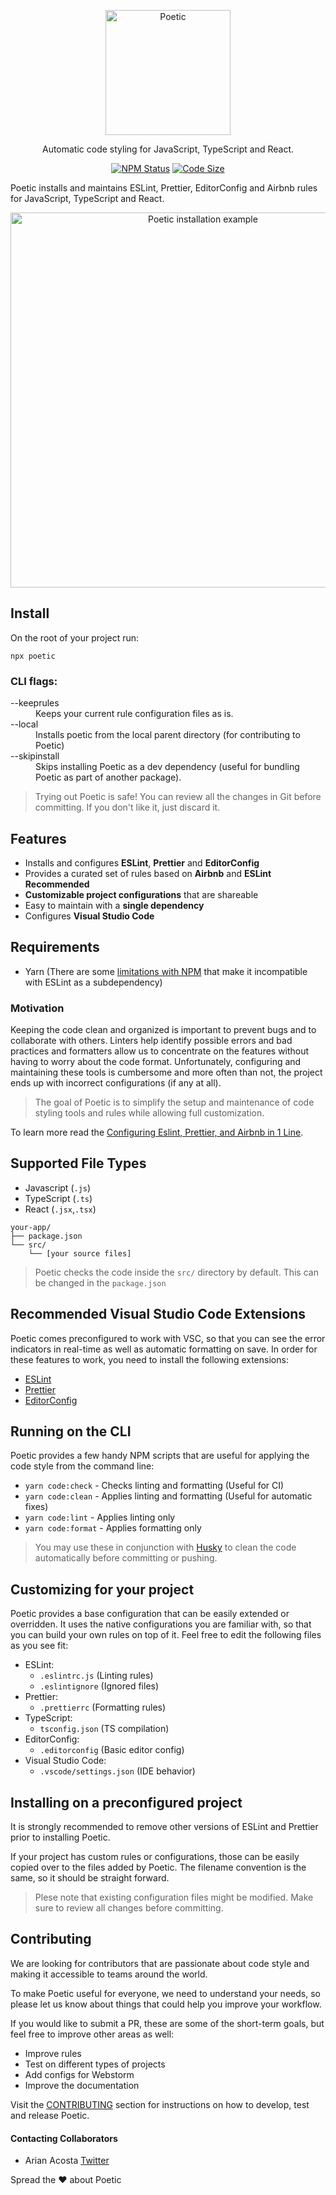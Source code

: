 <p align="center">
  <img alt="Poetic" src="https://user-images.githubusercontent.com/13475001/64478843-6dcfde00-d17c-11e9-98a5-a2eabdc40c1c.png" width="200">
</p>

<p align="center">
  Automatic code styling for JavaScript, TypeScript and React.
</p>

<p align="center">
  <a href="https://www.npmjs.com/package/poetic"><img alt="NPM Status" src="https://img.shields.io/npm/v/poetic"></a>
  <a href="https://github.com/arianacosta/poetic"><img alt="Code Size" src="https://img.shields.io/github/languages/code-size/arianacosta/poetic"></a>
</p>

Poetic installs and maintains ESLint, Prettier, EditorConfig and Airbnb rules for JavaScript, TypeScript and React.

<p align="center">
  <img alt="Poetic installation example" src="https://user-images.githubusercontent.com/13475001/66051447-f4b67300-e4fc-11e9-82d0-4e23fab9d7d0.gif" 
  width="600"
  >
</p>

## Install

On the root of your project run:

```
npx poetic
```

### CLI flags:

<dl>
  <dt>--keeprules</dt>
  <dd>Keeps your current rule configuration files as is.</dd>
  <dt>--local</dt>
  <dd>Installs poetic from the local parent directory (for contributing to Poetic)</dd>
  <dt>--skipinstall</dt>
  <dd>Skips installing Poetic as a dev dependency (useful for bundling Poetic as part of another package).</dd>
</dl>

> Trying out Poetic is safe! You can review all the changes in Git before committing. If you don't like it, just discard it.

## Features

- Installs and configures **ESLint**, **Prettier** and **EditorConfig**
- Provides a curated set of rules based on **Airbnb** and **ESLint Recommended**
- **Customizable project configurations** that are shareable
- Easy to maintain with a **single dependency**
- Configures **Visual Studio Code**

## Requirements

- Yarn (There are some [limitations with NPM](https://github.com/arianacosta/poetic/issues/28) that make it incompatible with ESLint as a subdependency)

### Motivation

Keeping the code clean and organized is important to prevent bugs and to collaborate with others. Linters help identify possible errors and bad practices and formatters allow us to concentrate on the features without having to worry about the code format. Unfortunately, configuring and maintaining these tools is cumbersome and more often than not, the project ends up with incorrect configurations (if any at all).

> The goal of Poetic is to simplify the setup and maintenance of code styling tools and rules while allowing full customization.

To learn more read the [Configuring Eslint, Prettier, and Airbnb in 1 Line](https://medium.com/javascript-in-plain-english/configuring-eslint-prettier-and-airbnb-in-1-line-164ab8f1e8c7).

## Supported File Types

- Javascript (`.js`)
- TypeScript (`.ts`)
- React (`.jsx`,`.tsx`)

```
your-app/
├── package.json
└── src/
    └── [your source files]
```

> Poetic checks the code inside the `src/` directory by default. This can be changed in the `package.json`

## Recommended Visual Studio Code Extensions

Poetic comes preconfigured to work with VSC, so that you can see the error indicators in real-time as well as automatic formatting on save. In order for these features to work, you need to install the following extensions:

- [ESLint](https://marketplace.visualstudio.com/items?itemName=dbaeumer.vscode-eslint)
- [Prettier](https://marketplace.visualstudio.com/items?itemName=esbenp.prettier-vscode)
- [EditorConfig](https://marketplace.visualstudio.com/items?itemName=EditorConfig.EditorConfig)

## Running on the CLI

Poetic provides a few handy NPM scripts that are useful for applying the code style from the command line:

- `yarn code:check` - Checks linting and formatting (Useful for CI)
- `yarn code:clean` - Applies linting and formatting (Useful for automatic fixes)
- `yarn code:lint` - Applies linting only
- `yarn code:format` - Applies formatting only

> You may use these in conjunction with [Husky](https://github.com/typicode/husky) to clean the code automatically before committing or pushing.

## Customizing for your project

Poetic provides a base configuration that can be easily extended or overridden. It uses the native configurations you are familiar with, so that you can build your own rules on top of it. Feel free to edit the following files as you see fit:

- ESLint:
  - `.eslintrc.js` (Linting rules)
  - `.eslintignore` (Ignored files)
- Prettier:
  - `.prettierrc` (Formatting rules)
- TypeScript:
  - `tsconfig.json` (TS compilation)
- EditorConfig:
  - `.editorconfig` (Basic editor config)
- Visual Studio Code:
  - `.vscode/settings.json` (IDE behavior)

## Installing on a preconfigured project

It is strongly recommended to remove other versions of ESLint and Prettier prior to installing Poetic.

If your project has custom rules or configurations, those can be easily copied over to the files added by Poetic. The filename convention is the same, so it should be straight forward.

> Plese note that existing configuration files might be modified. Make sure to review all changes before committing.

## Contributing

We are looking for contributors that are passionate about code style and making it accessible to teams around the world.

To make Poetic useful for everyone, we need to understand your needs, so please let us know about things that could help you improve your workflow.

If you would like to submit a PR, these are some of the short-term goals, but feel free to improve other areas as well:

- Improve rules
- Test on different types of projects
- Add configs for Webstorm
- Improve the documentation

Visit the [CONTRIBUTING](https://github.com/arianacosta/poetic/blob/master/CONTRIBUTING.md) section for instructions on how to develop, test and release Poetic.

#### Contacting Collaborators

- Arian Acosta [Twitter](https://twitter.com/arian3k)

Spread the ❤️ about Poetic
